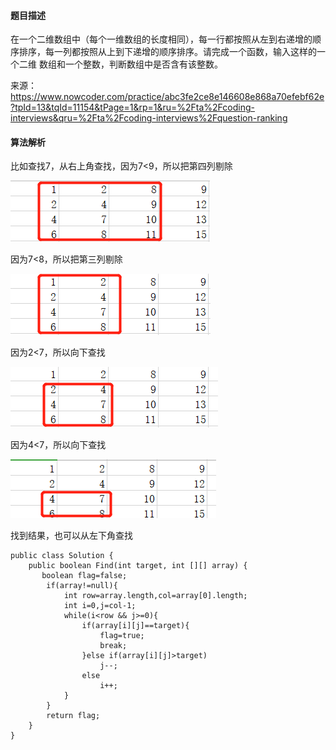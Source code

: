 #### 题目描述
在一个二维数组中（每个一维数组的长度相同），每一行都按照从左到右递增的顺序排序，每一列都按照从上到下递增的顺序排序。请完成一个函数，输入这样的一个二维
数组和一个整数，判断数组中是否含有该整数。

来源：https://www.nowcoder.com/practice/abc3fe2ce8e146608e868a70efebf62e?tpId=13&tqId=11154&tPage=1&rp=1&ru=%2Fta%2Fcoding-interviews&qru=%2Fta%2Fcoding-interviews%2Fquestion-ranking

#### 算法解析
比如查找7，从右上角查找，因为7<9，所以把第四列剔除

![Alt text](https://github.com/xycddd/java-review/blob/master/figure/screenshot1.png)

因为7<8，所以把第三列剔除

![Alt text](https://github.com/xycddd/java-review/blob/master/figure/screenshot2.png)

因为2<7，所以向下查找

![Alt text](https://github.com/xycddd/java-review/blob/master/figure/screenshot3.png)

因为4<7，所以向下查找

![Alt text](https://github.com/xycddd/java-review/blob/master/figure/screenshot4.png)

找到结果，也可以从左下角查找
```
public class Solution {
    public boolean Find(int target, int [][] array) {
       boolean flag=false;
        if(array!=null){
            int row=array.length,col=array[0].length;
            int i=0,j=col-1;
            while(i<row && j>=0){
                if(array[i][j]==target){
                    flag=true;
                    break;
                }else if(array[i][j]>target)
                    j--;
                else
                    i++;
            }
        }
        return flag;
    }
}
```
